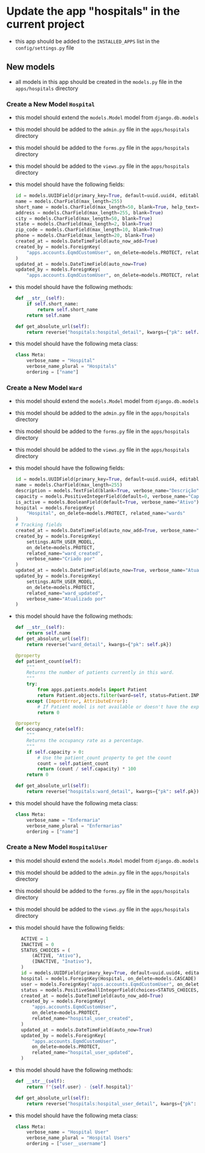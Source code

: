# Update the app "hospitals" in the current project

- this app should be added to the `INSTALLED_APPS` list in the `config/settings.py` file

## New models

- all models in this app should be created in the `models.py` file in the `apps/hospitals` directory

### Create a New Model `Hospital`

- this model should extend the `models.Model` model from `django.db.models`
- this model should be added to the `admin.py` file in the `apps/hospitals` directory
- this model should be added to the `forms.py` file in the `apps/hospitals` directory
- this model should be added to the `views.py` file in the `apps/hospitals` directory
- this model should have the following fields:

  ```python
  id = models.UUIDField(primary_key=True, default=uuid.uuid4, editable=False)
  name = models.CharField(max_length=255)
  short_name = models.CharField(max_length=50, blank=True, help_text="Abbreviated or short name for the hospital")
  address = models.CharField(max_length=255, blank=True)
  city = models.CharField(max_length=50, blank=True)
  state = models.CharField(max_length=2, blank=True)
  zip_code = models.CharField(max_length=10, blank=True)
  phone = models.CharField(max_length=20, blank=True)
  created_at = models.DateTimeField(auto_now_add=True)
  created_by = models.ForeignKey(
      "apps.accounts.EqmdCustomUser", on_delete=models.PROTECT, related_name="hospital_created"
  )
  updated_at = models.DateTimeField(auto_now=True)
  updated_by = models.ForeignKey(
      "apps.accounts.EqmdCustomUser", on_delete=models.PROTECT, related_name="hospital_updated"
  ```

- this model should have the following methods:

  ```python
  def __str__(self):
      if self.short_name:
          return self.short_name
      return self.name
  ```

  ```python
  def get_absolute_url(self):
      return reverse("hospitals:hospital_detail", kwargs={"pk": self.pk})
  ```

- this model should have the following meta class:

  ```python
  class Meta:
      verbose_name = "Hospital"
      verbose_name_plural = "Hospitals"
      ordering = ["name"]
  ```

### Create a New Model `Ward`

- this model should extend the `models.Model` model from `django.db.models`
- this model should be added to the `admin.py` file in the `apps/hospitals` directory
- this model should be added to the `forms.py` file in the `apps/hospitals` directory
- this model should be added to the `views.py` file in the `apps/hospitals` directory
- this model should have the following fields:

  ```python
  id = models.UUIDField(primary_key=True, default=uuid.uuid4, editable=False)
  name = models.CharField(max_length=255)
  description = models.TextField(blank=True, verbose_name="Descrição")
  capacity = models.PositiveIntegerField(default=0, verbose_name="Capacidade de Leitos")
  is_active = models.BooleanField(default=True, verbose_name="Ativo")
  hospital = models.ForeignKey(
      "Hospital", on_delete=models.PROTECT, related_name="wards"
  )
  # Tracking fields
  created_at = models.DateTimeField(auto_now_add=True, verbose_name="Criado em")
  created_by = models.ForeignKey(
      settings.AUTH_USER_MODEL,
      on_delete=models.PROTECT,
      related_name="ward_created",
      verbose_name="Criado por"
  )
  updated_at = models.DateTimeField(auto_now=True, verbose_name="Atualizado em")
  updated_by = models.ForeignKey(
      settings.AUTH_USER_MODEL,
      on_delete=models.PROTECT,
      related_name="ward_updated",
      verbose_name="Atualizado por"
  )
  ```

- this model should have the following methods:

  ```python
  def __str__(self):
      return self.name
  def get_absolute_url(self):
      return reverse("ward_detail", kwargs={"pk": self.pk})

  @property
  def patient_count(self):
      """
      Returns the number of patients currently in this ward.
      """
      try:
          from apps.patients.models import Patient
          return Patient.objects.filter(ward=self, status=Patient.INPATIENT).count()
      except (ImportError, AttributeError):
          # If Patient model is not available or doesn't have the expected attributes
          return 0

  @property
  def occupancy_rate(self):
      """
      Returns the occupancy rate as a percentage.
      """
      if self.capacity > 0:
          # Use the patient_count property to get the count
          count = self.patient_count
          return (count / self.capacity) * 100
      return 0
  ```

  ```python
  def get_absolute_url(self):
      return reverse("hospitals:ward_detail", kwargs={"pk": self.pk})
  ```

- this model should have the following meta class:

  ```python
  class Meta:
      verbose_name = "Enfermaria"
      verbose_name_plural = "Enfermarias"
      ordering = ["name"]
  ```

### Create a New Model `HospitalUser`

- this model should extend the `models.Model` model from `django.db.models`
- this model should be added to the `admin.py` file in the `apps/hospitals` directory
- this model should be added to the `forms.py` file in the `apps/hospitals` directory
- this model should be added to the `views.py` file in the `apps/hospitals` directory
- this model should have the following fields:

  ```python
    ACTIVE = 1
    INACTIVE = 0
    STATUS_CHOICES = (
        (ACTIVE, "Ativo"),
        (INACTIVE, "Inativo"),
    )
    id = models.UUIDField(primary_key=True, default=uuid.uuid4, editable=False)
    hospital = models.ForeignKey(Hospital, on_delete=models.CASCADE)
    user = models.ForeignKey("apps.accounts.EqmdCustomUser", on_delete=models.CASCADE, related_name="hospital_memberships")
    status = models.PositiveSmallIntegerField(choices=STATUS_CHOICES, default=ACTIVE)
    created_at = models.DateTimeField(auto_now_add=True)
    created_by = models.ForeignKey(
        "apps.accounts.EqmdCustomUser",
        on_delete=models.PROTECT,
        related_name="hospital_user_created",
    )
    updated_at = models.DateTimeField(auto_now=True)
    updated_by = models.ForeignKey(
        "apps.accounts.EqmdCustomUser",
        on_delete=models.PROTECT,
        related_name="hospital_user_updated",
    )
  ```

- this model should have the following methods:

  ```python
  def __str__(self):
      return f"{self.user} - {self.hospital}"
  ```

  ```python
  def get_absolute_url(self):
      return reverse("hospitals:hospital_user_detail", kwargs={"pk": self.pk})
  ```

- this model should have the following meta class:

  ```python
  class Meta:
      verbose_name = "Hospital User"
      verbose_name_plural = "Hospital Users"
      ordering = ["user__username"]
  ```
